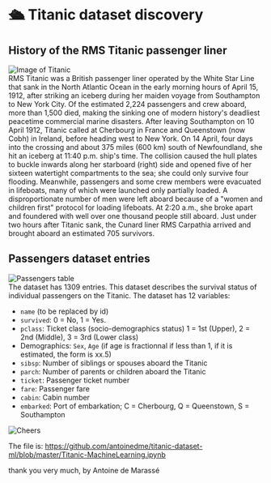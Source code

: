 # :passenger_ship: Titanic dataset discovery
## History of the RMS Titanic passenger liner
![Image of Titanic](https://titanichistoricalsociety.org/wp-content/uploads/2017/09/titanic_historical_society_homepage_harley_crossley.jpg?bd15df&bd15df)   
RMS Titanic was a British passenger liner operated by the White Star Line that sank in the North Atlantic Ocean in the early morning hours of April 15, 1912, after striking an iceberg during her maiden voyage from Southampton to New York City. Of the estimated 2,224 passengers and crew aboard, more than 1,500 died, making the sinking one of modern history's deadliest peacetime commercial marine disasters. 
After leaving Southampton on 10 April 1912, Titanic called at Cherbourg in France and Queenstown (now Cobh) in Ireland, before heading west to New York. On 14 April, four days into the crossing and about 375 miles (600 km) south of Newfoundland, she hit an iceberg at 11:40 p.m. ship's time. The collision caused the hull plates to buckle inwards along her starboard (right) side and opened five of her sixteen watertight compartments to the sea; she could only survive four flooding. Meanwhile, passengers and some crew members were evacuated in lifeboats, many of which were launched only partially loaded. A disproportionate number of men were left aboard because of a "women and children first" protocol for loading lifeboats. At 2:20 a.m., she broke apart and foundered with well over one thousand people still aboard. Just under two hours after Titanic sank, the Cunard liner RMS Carpathia arrived and brought aboard an estimated 705 survivors. 

## Passengers dataset entries
![Passengers table](https://user-images.strikinglycdn.com/res/hrscywv4p/image/upload/c_limit,f_auto,h_2000,q_90,w_1200/107158/Screen_Shot_2015-08-03_at_1.57.45_AM_ibp1u8.png)   
The dataset has 1309 entries. 
This dataset describes the survival status of individual passengers on the Titanic. The dataset has 12 variables:
- `name` (to be replaced by id)
- `survived`: 0 = No, 1 = Yes.
- `pclass`: Ticket class (socio-demographics status) 1 = 1st (Upper), 2 = 2nd (Middle), 3 = 3rd (Lower class)
- Demographics: `Sex`, `Age` (if age is fractionnal if less than 1, if it is estimated, the form is xx.5)
- `sibsp`: Number of siblings or spouses aboard the Titanic
- `parch`: Number of parents or children aboard the Titanic
- `ticket`: Passenger ticket number
- `fare`: Passenger fare
- `cabin`: Cabin number
- `embarked`: Port of embarkation; C = Cherbourg, Q = Queenstown, S = Southampton

![Cheers](https://i.kym-cdn.com/entries/icons/original/000/023/077/Screen_Shot_2017-05-26_at_2.10.30_PM.png)

The file is: https://github.com/antoinedme/titanic-dataset-ml/blob/master/Titanic-MachineLearning.ipynb

thank you very much, 
by Antoine de Marassé

